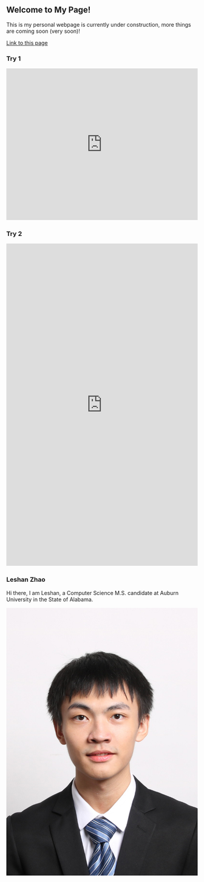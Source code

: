 ## Welcome to My Page! 
This is my personal webpage is currently under construction, more things are coming soon (very soon)!

[Link to this page](https://LeshanZhao.github.io)

### Try 1

<iframe height="400" width="100%" frameborder="no" src="https://leshanzhao.shinyapps.io/LogisticRegression-Demo/"> </iframe>

### Try 2
<iframe id="example1" src="https://leshanzhao.shinyapps.io/LogisticRegression-Demo/" style="border: none; width: 100%; height: 850px" frameborder="0"></iframe>



### Leshan Zhao
Hi there, I am Leshan, a Computer Science M.S. candidate at Auburn University in the State of Alabama.

![Image](photo2.jpg)
